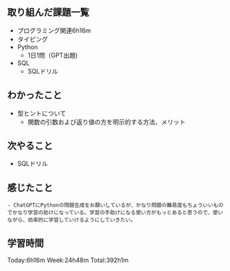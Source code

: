 ## 取り組んだ課題一覧
- プログラミング関連6h16m
- タイピング
- Python
    - 1日1問（GPT出題)
- SQL
    - SQLドリル
## わかったこと
- 型ヒントについて    
    - 関数の引数および返り値の方を明示的する方法、メリット
## 次やること
- SQLドリル
## 感じたこと
    - ChatGPTにPythonの問題生成をお願いしているが、かなり問題の難易度もちょういいものでかなり学習の助けになっている。学習の手助けになる使い方がもっとあると思うので、使いながら、効率的に学習していけるようにしていきたい。    
## 学習時間
Today:6h16m Week:24h48m Total:392h1m